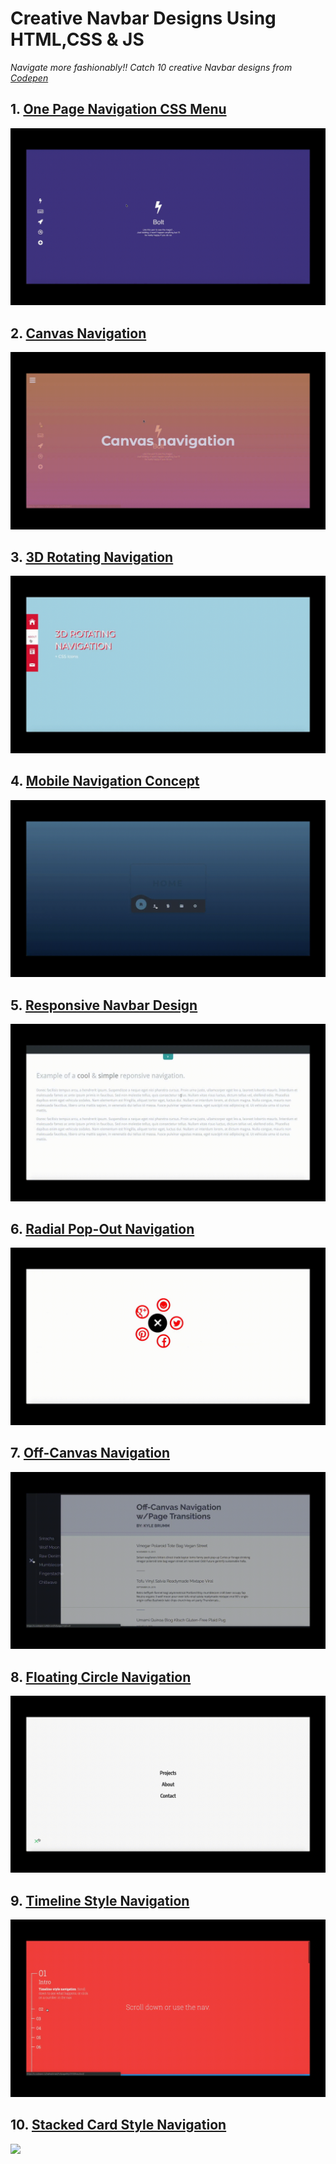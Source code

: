 # Creative Navbar Designs Using HTML,CSS & JS
*Navigate more fashionably!! Catch 10 creative Navbar designs from [Codepen](https://codepen.io/)*

## 1. [One Page Navigation CSS Menu](https://codepen.io/hrtzt/full/NPZKRN)

![](one_page.gif)

## 2. [Canvas Navigation](https://codepen.io/trhino/full/ujHan)

![](canvas.gif)

## 3. [3D Rotating Navigation](https://codepen.io/arjancodes/full/wtqIr)

![](3d.gif)

## 4. [Mobile Navigation Concept](https://codepen.io/tobiasglaus/full/qQLjYZ)

![](mobile.gif)

##  5. [Responsive Navbar Design](https://codepen.io/antoinevinial/full/lnwyC)

![](responsive.gif)

## 6. [Radial Pop-Out Navigation](https://codepen.io/dudleystorey/full/emVqYR)

![](radial.gif)

## 7. [Off-Canvas Navigation](https://codepen.io/kjbrum/full/VQjGvJ)

![](offcanvas.gif)

## 8. [Floating Circle Navigation](https://codepen.io/dannievinther/full/JrdPoM)

![](float.gif)

## 9. [Timeline Style Navigation](https://codepen.io/nailaahmad/full/MyZXVE)

![](timeline.gif)

## 10. [Stacked Card Style Navigation](https://codepen.io/zhydeikina/full/JwgEbe)

![](stack.gif)

